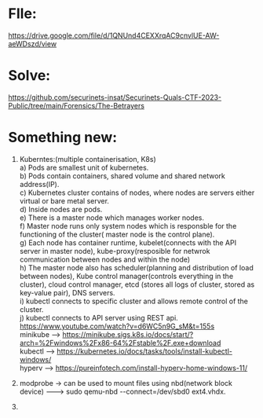 # FIle: 
https://drive.google.com/file/d/1QNUnd4CEXXrqAC9cnvlUE-AW-aeWDszd/view  
# Solve: 
https://github.com/securinets-insat/Securinets-Quals-CTF-2023-Public/tree/main/Forensics/The-Betrayers
# Something new: 
1) Kuberntes:(multiple containerisation, K8s)  
a) Pods are smallest unit of kubernetes.  
b) Pods contain containers, shared volume and shared network address(IP).  
c) Kubernetes cluster contains of nodes, where nodes are servers either virtual or bare metal server.  
d) Inside nodes are pods.  
e) There is a master node which manages worker nodes.  
f) Master node runs only system nodes which is responsble for the functioning of the cluster( master node is the control plane).  
g) Each node has container runtime, kubelet(connects with the API server in master node), kube-proxy(resposible for netwrok communication between nodes and within the node)  
h) The master node also has scheduler(planning and distribution of load between nodes), Kube control manager(controls everything in the cluster), cloud control manager, etcd (stores all logs of cluster, stored as key-value pair), DNS servers.  
i) kubectl connects to specific cluster and allows remote control of the cluster.  
j) kubectl connects to API server using REST api.  
https://www.youtube.com/watch?v=d6WC5n9G_sM&t=155s  
minikube  --> https://minikube.sigs.k8s.io/docs/start/?arch=%2Fwindows%2Fx86-64%2Fstable%2F.exe+download  
kubectl   --> https://kubernetes.io/docs/tasks/tools/install-kubectl-windows/  
hyperv  --> https://pureinfotech.com/install-hyperv-home-windows-11/

2) modprobe -> can be used to mount files using nbd(network block device) ---> sudo qemu-nbd --connect=/dev/sbd0 ext4.vhdx.
3) 
